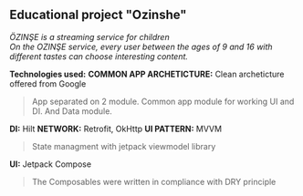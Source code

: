 ﻿## Educational project "Ozinshe"
*ÖZINŞE is a streaming service for children  
On the OZINŞE service, every user between the ages of 9 and 16 with different tastes can choose interesting content.*

**Technologies used:**
**COMMON APP ARCHETICTURE:** Clean archeticture offered from Google

> App separated on 2 module. Common app module for working UI and  DI. And Data module.

**DI:** Hilt
**NETWORK:** Retrofit, OkHttp
**UI PATTERN:** MVVM
> State managment with jetpack viewmodel library

**UI:** Jetpack Compose

> The Composables were written in compliance with DRY principle


